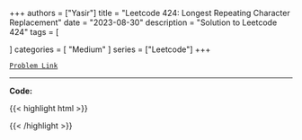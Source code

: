 
+++
authors = ["Yasir"]
title = "Leetcode 424: Longest Repeating Character Replacement"
date = "2023-08-30"
description = "Solution to Leetcode 424"
tags = [
    
]
categories = [
    "Medium"
]
series = ["Leetcode"]
+++



[`Problem Link`](https://leetcode.com/problems/longest-repeating-character-replacement/description/)

---

**Code:**

{{< highlight html >}}

{{< /highlight >}}

